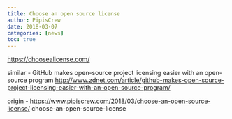 ```yaml
---
title: Choose an open source license
author: PipisCrew
date: 2018-03-07
categories: [news]
toc: true
---
```


https://choosealicense.com/

similar - 
GitHub makes open-source project licensing easier with an open-source program
http://www.zdnet.com/article/github-makes-open-source-project-licensing-easier-with-an-open-source-program/

origin - https://www.pipiscrew.com/2018/03/choose-an-open-source-license/ choose-an-open-source-license